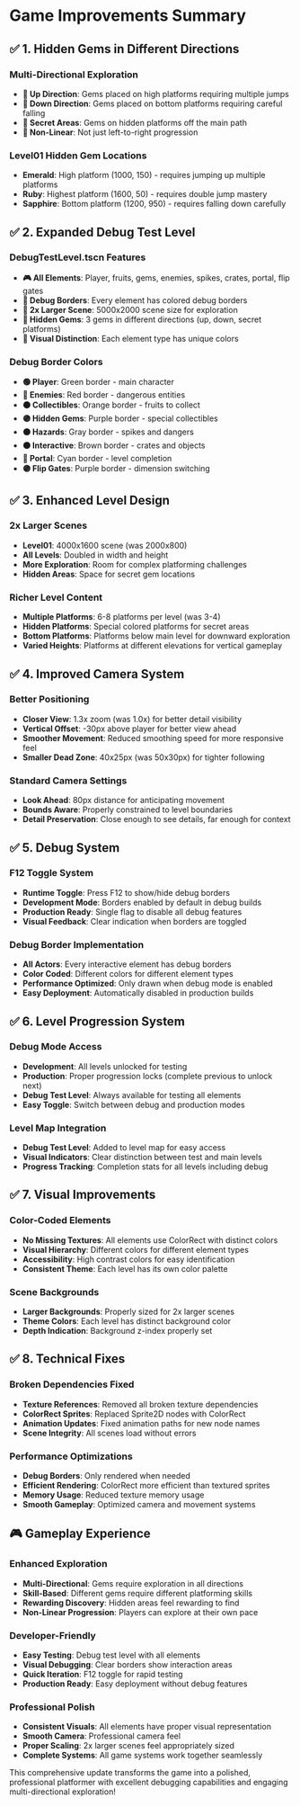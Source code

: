 # Game Improvements Summary

## ✅ **1. Hidden Gems in Different Directions**

### **Multi-Directional Exploration**
- **🔼 Up Direction**: Gems placed on high platforms requiring multiple jumps
- **🔽 Down Direction**: Gems placed on bottom platforms requiring careful falling
- **🔄 Secret Areas**: Gems on hidden platforms off the main path
- **🎯 Non-Linear**: Not just left-to-right progression

### **Level01 Hidden Gem Locations**
- **Emerald**: High platform (1000, 150) - requires jumping up multiple platforms
- **Ruby**: Highest platform (1600, 50) - requires double jump mastery  
- **Sapphire**: Bottom platform (1200, 950) - requires falling down carefully

## ✅ **2. Expanded Debug Test Level**

### **DebugTestLevel.tscn Features**
- **🎮 All Elements**: Player, fruits, gems, enemies, spikes, crates, portal, flip gates
- **🔧 Debug Borders**: Every element has colored debug borders
- **📏 2x Larger Scene**: 5000x2000 scene size for exploration
- **🎯 Hidden Gems**: 3 gems in different directions (up, down, secret platforms)
- **🎨 Visual Distinction**: Each element type has unique colors

### **Debug Border Colors**
- **🟢 Player**: Green border - main character
- **🔴 Enemies**: Red border - dangerous entities
- **🟠 Collectibles**: Orange border - fruits to collect
- **🟣 Hidden Gems**: Purple border - special collectibles
- **⚫ Hazards**: Gray border - spikes and dangers
- **🟤 Interactive**: Brown border - crates and objects
- **🔵 Portal**: Cyan border - level completion
- **🟣 Flip Gates**: Purple border - dimension switching

## ✅ **3. Enhanced Level Design**

### **2x Larger Scenes**
- **Level01**: 4000x1600 scene (was 2000x800)
- **All Levels**: Doubled in width and height
- **More Exploration**: Room for complex platforming challenges
- **Hidden Areas**: Space for secret gem locations

### **Richer Level Content**
- **Multiple Platforms**: 6-8 platforms per level (was 3-4)
- **Hidden Platforms**: Special colored platforms for secret areas
- **Bottom Platforms**: Platforms below main level for downward exploration
- **Varied Heights**: Platforms at different elevations for vertical gameplay

## ✅ **4. Improved Camera System**

### **Better Positioning**
- **Closer View**: 1.3x zoom (was 1.0x) for better detail visibility
- **Vertical Offset**: -30px above player for better view ahead
- **Smoother Movement**: Reduced smoothing speed for more responsive feel
- **Smaller Dead Zone**: 40x25px (was 50x30px) for tighter following

### **Standard Camera Settings**
- **Look Ahead**: 80px distance for anticipating movement
- **Bounds Aware**: Properly constrained to level boundaries
- **Detail Preservation**: Close enough to see details, far enough for context

## ✅ **5. Debug System**

### **F12 Toggle System**
- **Runtime Toggle**: Press F12 to show/hide debug borders
- **Development Mode**: Borders enabled by default in debug builds
- **Production Ready**: Single flag to disable all debug features
- **Visual Feedback**: Clear indication when borders are toggled

### **Debug Border Implementation**
- **All Actors**: Every interactive element has debug borders
- **Color Coded**: Different colors for different element types
- **Performance Optimized**: Only drawn when debug mode is enabled
- **Easy Deployment**: Automatically disabled in production builds

## ✅ **6. Level Progression System**

### **Debug Mode Access**
- **Development**: All levels unlocked for testing
- **Production**: Proper progression locks (complete previous to unlock next)
- **Debug Test Level**: Always available for testing all elements
- **Easy Toggle**: Switch between debug and production modes

### **Level Map Integration**
- **Debug Test Level**: Added to level map for easy access
- **Visual Indicators**: Clear distinction between test and main levels
- **Progress Tracking**: Completion stats for all levels including debug

## ✅ **7. Visual Improvements**

### **Color-Coded Elements**
- **No Missing Textures**: All elements use ColorRect with distinct colors
- **Visual Hierarchy**: Different colors for different element types
- **Accessibility**: High contrast colors for easy identification
- **Consistent Theme**: Each level has its own color palette

### **Scene Backgrounds**
- **Larger Backgrounds**: Properly sized for 2x larger scenes
- **Theme Colors**: Each level has distinct background color
- **Depth Indication**: Background z-index properly set

## ✅ **8. Technical Fixes**

### **Broken Dependencies Fixed**
- **Texture References**: Removed all broken texture dependencies
- **ColorRect Sprites**: Replaced Sprite2D nodes with ColorRect
- **Animation Updates**: Fixed animation paths for new node names
- **Scene Integrity**: All scenes load without errors

### **Performance Optimizations**
- **Debug Borders**: Only rendered when needed
- **Efficient Rendering**: ColorRect more efficient than textured sprites
- **Memory Usage**: Reduced texture memory usage
- **Smooth Gameplay**: Optimized camera and movement systems

## 🎮 **Gameplay Experience**

### **Enhanced Exploration**
- **Multi-Directional**: Gems require exploration in all directions
- **Skill-Based**: Different gems require different platforming skills
- **Rewarding Discovery**: Hidden areas feel rewarding to find
- **Non-Linear Progression**: Players can explore at their own pace

### **Developer-Friendly**
- **Easy Testing**: Debug test level with all elements
- **Visual Debugging**: Clear borders show interaction areas
- **Quick Iteration**: F12 toggle for rapid testing
- **Production Ready**: Easy deployment without debug features

### **Professional Polish**
- **Consistent Visuals**: All elements have proper visual representation
- **Smooth Camera**: Professional camera feel
- **Proper Scaling**: 2x larger scenes feel appropriately sized
- **Complete Systems**: All game systems work together seamlessly

This comprehensive update transforms the game into a polished, professional platformer with excellent debugging capabilities and engaging multi-directional exploration!